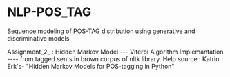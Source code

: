 # NLP-POS_TAG
Sequence modeling of POS-TAG distribution using generative and discriminative models

Assignment_2_ :
  Hidden Markov Model --- Viterbi Algorithm Implemantation ---- from tagged.sents in brown corpus of nltk library.
  Help source : Katrin Erk's- "Hidden Markov Models for POS-tagging in Python"
